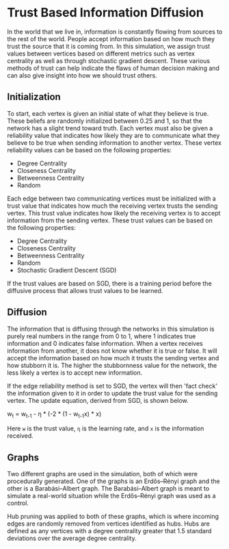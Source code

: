 # Trust Based Information Diffusion

In the world that we live in, information is constantly flowing from sources to the rest of the world. People accept information based on how much they trust the source that it is coming from. In this simulation, we assign trust values between vertices based on different metrics such as vertex centrality as well as through stochastic gradient descent. These various methods of trust can help indicate the flaws of human decision making and can also give insight into how we should trust others.

## Initialization

To start, each vertex is given an initial state of what they believe is true. These beliefs are randomly initialized between 0.25 and 1, so that the network has a slight trend toward truth. Each vertex must also be given a reliability value that indicates how likely they are to communicate what they believe to be true when sending information to another vertex. These vertex reliability values can be based on the following properties:

- Degree Centrality
- Closeness Centrality
- Betweenness Centrality
- Random

Each edge between two communicating vertices must be initialized with a trust value that indicates how much the receiving vertex trusts the sending vertex. This trust value indicates how likely the receiving vertex is to accept information from the sending vertex. These trust values can be based on the following properties:

- Degree Centrality
- Closeness Centrality
- Betweenness Centrality
- Random
- Stochastic Gradient Descent (SGD)

If the trust values are based on SGD, there is a training period before the diffusive process that allows trust values to be learned.

## Diffusion

The information that is diffusing through the networks in this simulation is purely real numbers in the range from 0 to 1, where 1 indicates true information and 0 indicates false information. When a vertex receives information from another, it does not know whether it is true or false. It will accept the information based on how much it trusts the sending vertex and how stubborn it is. The higher the stubbornness value for the network, the less likely a vertex is to accept new information.

If the edge reliability method is set to SGD, the vertex will then 'fact check' the information given to it in order to update the trust value for the sending vertex. The update equation, derived from SGD, is shown below.

w<sub>t</sub> = w<sub>t-1</sub> - η * (-2 * (1 - w<sub>t-1</sub>x) * x)

Here `w` is the trust value, `η` is the learning rate, and `x` is the information received.

## Graphs

Two different graphs are used in the simulation, both of which were procedurally generated. One of the graphs is an Erdős–Rényi graph and the other is a Barabási–Albert graph. The Barabási–Albert graph is meant to simulate a real-world situation while the Erdős–Rényi graph was used as a control.

Hub pruning was applied to both of these graphs, which is where incoming edges are randomly removed from vertices identified as hubs. Hubs are defined as any vertices with a degree centrality greater that 1.5 standard deviations over the average degree centrality. 